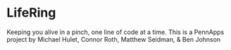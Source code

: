 # LifeRing
Keeping you alive in a pinch, one line of code at a time. This is a PennApps project by Michael Hulet, Connor Roth, Matthew Seidman, & Ben Johnson
